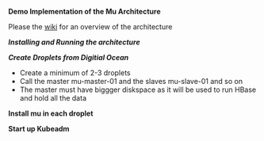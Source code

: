 **Demo Implementation of the Mu Architecture**

Please the [wiki](https://github.com/oliversalmon/imcc-demo/wiki) for an overview of the architecture

***Installing and Running the architecture***

***Create Droplets from Digitial Ocean***

* Create a minimum of 2-3 droplets
* Call the master mu-master-01 and the slaves mu-slave-01 
and so on
* The master must have biggger diskspace as it will be used
to run HBase and hold all the data


**Install mu in each droplet**


**Start up Kubeadm**
